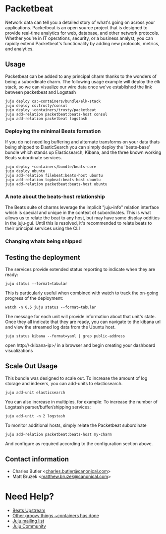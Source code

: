 # Packetbeat

Network data can tell you a detailed story of what's going on across your
applications. Packetbeat is an open source project that is designed to provide
real‑time analytics for web, database, and other network protocols. Whether
you're in IT operations, security, or a business analyst, you can rapidly
extend Packetbeat's functionality by adding new protocols, metrics, and
analytics.

## Usage

Packetbeat can be added to any principal charm thanks to the wonders of being
a subordinate charm. The following usage example will deploy the elk stack,
so we can visualize our wire data once we've established the link between
packetbeat and Logstash

    juju deploy cs:~containers/bundle/elk-stack
    juju deploy cs:trusty/consul
    juju deploy ~containers/trusty/packetbeat
    juju add-relation packetbeat:beats-host consul
    juju add-relation packetbeat logstash


### Deploying the minimal Beats formation

If you do not need log buffering and alternate transforms on your data thats
being shipped to ElasticSearch you can simply deploy the 'beats-base' bundle
which stands up Elasticsearch, Kibana, and the three known working Beats
subordinate services.

    juju deploy ~containers/bundle/beats-core
    juju deploy ubuntu
    juju add-relation filebeat:beats-host ubuntu
    juju add-relation topbeat:beats-host ubuntu
    juju add-relation packetbeat:beats-host ubuntu

### A note about the beats-host relationship

The Beats suite of charms leverage the implicit "juju-info" relation interface
which is special and unique in the context of subordinates. This is what allows
us to relate the beat to any host, but may have some display oddities in the
juju-gui. Until this is resolved, it's recommended to relate beats to their
principal services using the CLI

### Changing whats being shipped


## Testing the deployment

The services provide extended status reporting to indicate when they are ready:

    juju status --format=tabular

This is particularly useful when combined with watch to track the on-going
progress of the deployment:

    watch -n 0.5 juju status --format=tabular

The message for each unit will provide information about that unit's state.
Once they all indicate that they are ready, you can navigate to the kibana
url and view the streamed log data from the Ubuntu host.

    juju status kibana --format=yaml | grep public-address

  open http://&lt;kibana-ip&gt;/ in a browser and begin creating your dashboard
  visualizations

## Scale Out Usage

This bundle was designed to scale out. To increase the amount of log storage and
indexers, you can add-units to elasticsearch.

    juju add-unit elasticsearch

You can also increase in multiples, for example: To increase the number of
Logstash parser/buffer/shipping services:

    juju add-unit -n 2 logstash

To monitor additional hosts, simply relate the Packetbeat subordinate

    juju add-relation packetbeat:beats-host my-charm

And configure as required according to the configuration section above.

## Contact information

- Charles Butler &lt;charles.butler@canonical.com&gt;
- Matt Bruzek &lt;matthew.bruzek@canonical.com&gt;

# Need Help?

- [Beats Upstream](https://github.com/elastic/beats)
- [Other groovy things ~containers has done](http://jujucharms.com/u/containers)
- [Juju mailing list](https://lists.ubuntu.com/mailman/listinfo/juju)
- [Juju Community](https://jujucharms.com/community)
